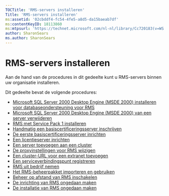 ```yaml
---
TOCTitle: 'RMS-servers installeren'
Title: 'RMS-servers installeren'
ms:assetid: '02cbddf4-fc54-4fe5-a8d5-da15baeab7df'
ms:contentKeyID: 18113860
ms:mtpsurl: 'https://technet.microsoft.com/nl-nl/library/Cc720183(v=WS.10)'
author: SharonSears
ms.author: SharonSears
---
```


RMS-servers installeren
=======================

Aan de hand van de procedures in dit gedeelte kunt u RMS-servers binnen uw organisatie installeren.

Dit gedeelte bevat de volgende procedures:

-   [Microsoft SQL Server 2000 Desktop Engine (MSDE 2000) installeren voor databaseondersteuning voor RMS](https://technet.microsoft.com/c9b9cd08-98c4-424f-b3fc-d685f57c002e)
-   [Microsoft SQL Server 2000 Desktop Engine (MSDE 2000) van een server verwijderen](https://technet.microsoft.com/1864fa81-3298-4e34-a061-9f81b28d8284)
-   [RMS met Service Pack 1 installeren](https://technet.microsoft.com/dab20175-a690-43f8-b943-768d289daa0d)
-   [Handmatig een basiscertificeringsserver inschrijven](https://technet.microsoft.com/aecdebb5-b28b-4b58-937a-392bb6ce9643)
-   [De eerste basiscertificeringsserver inrichten](https://technet.microsoft.com/debc42f3-74ff-4c99-b7a4-4921fccdabc2)
-   [Een licentieserver inrichten](https://technet.microsoft.com/4d67b898-0ba9-4eef-ab7d-ee0ca55a688e)
-   [Een server toevoegen aan een cluster](https://technet.microsoft.com/db635238-5528-4bec-9cc6-8244e2b3d733)
-   [De proxyinstellingen voor RMS wijzigen](https://technet.microsoft.com/8f50bd4d-26b1-4996-b361-722ee21607f3)
-   [Een cluster-URL voor een extranet toevoegen](https://technet.microsoft.com/12c83186-ce9e-4100-bbd1-d87a885331c7)
-   [Een serviceverbindingspunt registreren](https://technet.microsoft.com/630cc3c3-9ed9-4423-8874-cbaceb43b353)
-   [RMS uit bedrijf nemen](https://technet.microsoft.com/8b563c25-17cd-4b9b-ae42-695497ab6439)
-   [Het RMS-beheerpakket importeren en gebruiken](https://technet.microsoft.com/d9a73ef0-2f81-48c2-97cc-deb7bf477389)
-   [Beheer op afstand van RMS inschakelen](https://technet.microsoft.com/00f17054-5f5d-47e2-89c1-7a593b930bb3)
-   [De inrichting van RMS ongedaan maken](https://technet.microsoft.com/9fa63daa-5fb9-4afd-8371-b38248619857)
-   [De installatie van RMS ongedaan maken](https://technet.microsoft.com/885e3b4f-ea32-466f-9f7f-d8440b0f7c28)
